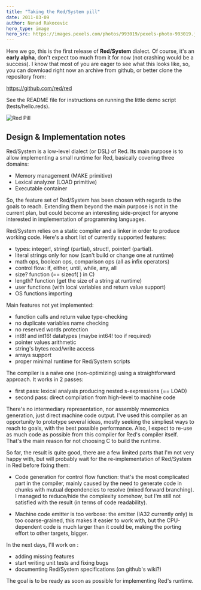 ```yaml
---
title: "Taking the Red/System pill"
date: 2011-03-09 
author: Nenad Rakocevic 
hero_type: image
hero_src: https://images.pexels.com/photos/993019/pexels-photo-993019.jpeg?auto=compress&cs=tinysrgb&h=650&w=940
---
```


Here we go, this is the first release of __Red/System__ dialect. Of course, it's an __early alpha__, don't expect too much from it for now (not crashing would be a success). I know that most of you are eager to see what this looks like, so, you can download right now an archive from github, or better clone the repository from:

https://github.com/red/red

See the README file for instructions on running the little demo script (tests/hello.reds).

![Red Pill](/images/blog/red-pill.png)

## Design & Implementation notes

Red/System is a low-level dialect (or DSL) of Red. Its main purpose is to allow implementing a small runtime for Red, basically covering three domains:

- Memory management (MAKE primitive)
- Lexical analyzer (LOAD primitive)
- Executable container

So, the feature set of Red/System has been chosen with regards to the goals to reach. Extending them beyond the main purpose is not in the current plan, but could become an interesting side-project for anyone interested in implementation of programming languages.

Red/System relies on a static compiler and a linker in order to produce working code. Here's a short list of currently supported features:

- types: integer!, string! (partial), struct!, pointer! (partial).
- literal strings only for now (can't build or change one at runtime)
- math ops, boolean ops, comparison ops (all as infix operators)
- control flow: if, either, until, while, any, all
- size? function (== sizeof( ) in C)
- length? function (get the size of a string at runtime)
- user functions (with local variables and return value support)
- OS functions importing

Main features not yet implemented:

- function calls and return value type-checking
- no duplicate variables name checking
- no reserved words protection
- int8! and int16! datatypes (maybe int64! too if required)
- pointer values arithmetic
- string's bytes read/write access
- arrays support
- proper minimal runtime for Red/System scripts


The compiler is a naïve one (non-optimizing) using a straightforward approach. It works in 2 passes:

- first pass: lexical analysis producing nested s-expressions (== LOAD)
- second pass: direct compilation from high-level to machine code

There's no intermediary representation, nor assembly mnemonics generation, just direct machine code output. I've used this compiler as an opportunity to prototype several ideas, mostly seeking the simpliest ways to reach to goals, with the best possible performance. Also, I expect to re-use as much code as possible from this compiler for Red's compiler itself. That's the main reason for not choosing C to build the runtime.

So far, the result is quite good, there are a few limited parts that I'm not very happy with, but will probably wait for the re-implementation of Red/System in Red before fixing them:

- Code generation for control flow function: that's the most complicated part in the compiler, mainly caused by the need to generate code in chunks with mutual dependencies to resolve (mixed forward branching). I managed to reduce/hide the complexity somehow, but I'm still not satisfied with the result (in terms of code readability).

- Machine code emitter is too verbose: the emitter (IA32 currently only) is too coarse-grained, this makes it easier to work with, but the CPU-dependent code is much larger than it could be, making the porting effort to other targets, bigger.

In the next days, I'll work on :

- adding missing features
- start writing unit tests and fixing bugs
- documenting Red/System specifications (on github's wiki?)

The goal is to be ready as soon as possible for implementing Red's runtime.
